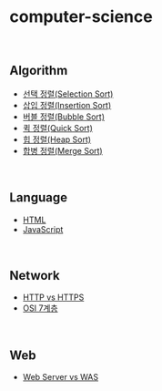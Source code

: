 # computer-science

<br>

## Algorithm
- [선택 정렬(Selection Sort)](https://github.com/dlrfdnwkd/computer-science/blob/main/Algorithm/Sorting-algorithm/%EC%84%A0%ED%83%9D%20%EC%A0%95%EB%A0%AC(Selection%20Sort).md)
- [삽입 정렬(Insertion Sort)](https://github.com/dlrfdnwkd/computer-science/blob/main/Algorithm/Sorting-algorithm/%EC%82%BD%EC%9E%85%20%EC%A0%95%EB%A0%AC(Insertion%20Sort).md)
- [버블 정렬(Bubble Sort)](https://github.com/dlrfdnwkd/computer-science/blob/main/Algorithm/Sorting-algorithm/%EB%B2%84%EB%B8%94%20%EC%A0%95%EB%A0%AC(Bubble%20Sort).md)
- [퀵 정렬(Quick Sort)](https://github.com/dlrfdnwkd/computer-science/blob/main/Algorithm/Sorting-algorithm/%ED%80%B5%20%EC%A0%95%EB%A0%AC(Quick%20Sort).md)
- [힙 정렬(Heap Sort)](https://github.com/dlrfdnwkd/computer-science/blob/main/Algorithm/Sorting-algorithm/%ED%9E%99%20%EC%A0%95%EB%A0%AC(Heap%20Sort).md)
- [합병 정렬(Merge Sort)](https://github.com/dlrfdnwkd/computer-science/blob/main/Algorithm/Sorting-algorithm/%ED%95%A9%EB%B3%91%20%EC%A0%95%EB%A0%AC(Merge%20Sort).md)

<br>

## Language
- [HTML](https://github.com/dlrfdnwkd/computer-science/blob/main/Language/HTML.md)
- [JavaScript](https://github.com/dlrfdnwkd/computer-science/blob/main/Language/JavaScript.md)

<br>

## Network
- [HTTP vs HTTPS](https://github.com/dlrfdnwkd/computer-science/blob/main/Network/HTTP%20vs%20HTTPS.md)
- [OSI 7계층](https://github.com/dlrfdnwkd/computer-science/blob/main/Network/OSI%207%EA%B3%84%EC%B8%B5.md)

<br>

## Web
- [Web Server vs WAS](https://github.com/dlrfdnwkd/computer-science/blob/main/Web/Web%20Server%20vs%20WAS.md)
